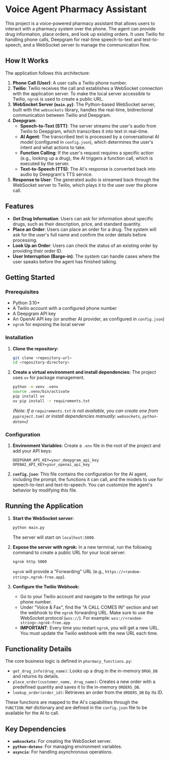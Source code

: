# Voice Agent Pharmacy Assistant

This project is a voice-powered pharmacy assistant that allows users to interact with a pharmacy system over the phone. The agent can provide drug information, place orders, and look up existing orders. It uses Twilio for handling phone calls, Deepgram for real-time speech-to-text and text-to-speech, and a WebSocket server to manage the communication flow.

## How It Works

The application follows this architecture:

1.  **Phone Call (User)**: A user calls a Twilio phone number.
2.  **Twilio**: Twilio receives the call and establishes a WebSocket connection with the application server. To make the local server accessible to Twilio, `ngrok` is used to create a public URL.
3.  **WebSocket Server (`main.py`)**: The Python-based WebSocket server, built with the `websockets` library, handles the real-time, bidirectional communication between Twilio and Deepgram.
4.  **Deepgram**:
    *   **Speech-to-Text (STT)**: The server streams the user's audio from Twilio to Deepgram, which transcribes it into text in real-time.
    *   **AI Agent**: The transcribed text is processed by a conversational AI model (configured in `config.json`), which determines the user's intent and what actions to take.
    *   **Function Calling**: If the user's request requires a specific action (e.g., looking up a drug), the AI triggers a function call, which is executed by the server.
    *   **Text-to-Speech (TTS)**: The AI's response is converted back into audio by Deepgram's TTS service.
5.  **Response to User**: The generated audio is streamed back through the WebSocket server to Twilio, which plays it to the user over the phone call.

## Features

*   **Get Drug Information**: Users can ask for information about specific drugs, such as their description, price, and standard quantity.
*   **Place an Order**: Users can place an order for a drug. The system will ask for the user's full name and confirm the order details before processing.
*   **Look Up an Order**: Users can check the status of an existing order by providing their order ID.
*   **User Interruption (Barge-in)**: The system can handle cases where the user speaks before the agent has finished talking.

## Getting Started

### Prerequisites

*   Python 3.10+
*   A Twilio account with a configured phone number
*   A Deepgram API key
*   An OpenAI API key (or another AI provider, as configured in `config.json`)
*   `ngrok` for exposing the local server

### Installation

1.  **Clone the repository:**
    ```bash
    git clone <repository-url>
    cd <repository-directory>
    ```

2.  **Create a virtual environment and install dependencies:**
    The project uses `uv` for package management.
    ```bash
    python -m venv .venv
    source .venv/bin/activate
    pip install uv
    uv pip install -r requirements.txt 
    ```
    *(Note: If a `requirements.txt` is not available, you can create one from `pyproject.toml` or install dependencies manually: `websockets`, `python-dotenv`)*

### Configuration

1.  **Environment Variables**:
    Create a `.env` file in the root of the project and add your API keys:
    ```
    DEEPGRAM_API_KEY=your_deepgram_api_key
    OPENAI_API_KEY=your_openai_api_key
    ```

2.  **`config.json`**:
    This file contains the configuration for the AI agent, including the prompt, the functions it can call, and the models to use for speech-to-text and text-to-speech. You can customize the agent's behavior by modifying this file.

## Running the Application

1.  **Start the WebSocket server:**
    ```bash
    python main.py
    ```
    The server will start on `localhost:5000`.

2.  **Expose the server with ngrok:**
    In a new terminal, run the following command to create a public URL for your local server:
    ```bash
    ngrok http 5000
    ```
    `ngrok` will provide a "Forwarding" URL (e.g., `https://<random-string>.ngrok-free.app`).

3.  **Configure the Twilio Webhook:**
    *   Go to your Twilio account and navigate to the settings for your phone number.
    *   Under "Voice & Fax", find the "A CALL COMES IN" section and set the webhook to the `ngrok` forwarding URL. Make sure to use the WebSocket protocol (`wss://`). For example:
        `wss://<random-string>.ngrok-free.app`
    *   **IMPORTANT**: Every time you restart `ngrok`, you will get a new URL. You must update the Twilio webhook with the new URL each time.

## Functionality Details

The core business logic is defined in `pharmacy_functions.py`:

*   `get_drug_info(drug_name)`: Looks up a drug in the in-memory `DRUG_DB` and returns its details.
*   `place_order(customer_name, drug_name)`: Creates a new order with a predefined quantity and saves it to the in-memory `ORDERS_DB`.
*   `lookup_order(order_id)`: Retrieves an order from the `ORDERS_DB` by its ID.

These functions are mapped to the AI's capabilities through the `FUNCTION_MAP` dictionary and are defined in the `config.json` file to be available for the AI to call.

## Key Dependencies

*   **`websockets`**: For creating the WebSocket server.
*   **`python-dotenv`**: For managing environment variables.
*   **`asyncio`**: For handling asynchronous operations.
